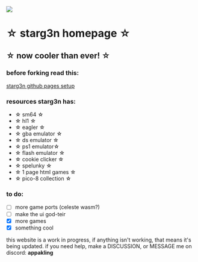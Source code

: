 <div text-align: center;>
  <img src="https://starg3n.github.io/data/logo.png">

# ☆ starg3n homepage ☆

☆ now cooler than ever! ☆
---
### before forking read this:
[starg3n github pages setup](https://github.com/starg3n/starg3n.github.io/blob/main/forksetup.md)

### resources starg3n has:
  - ☆ sm64 ☆
  - ☆ hl1 ☆
  - ☆ eagler ☆
  - ☆ gba emulator ☆
  - ☆ ds emulator ☆
  - ☆ ps1 emulator☆
  - ☆ flash emulator ☆
  - ☆ cookie clicker ☆
  - ☆ spelunky ☆
  - ☆ 1 page html games ☆
  - ☆ pico-8 collection ☆

### to do:
  - [ ] more game ports (celeste wasm?)
  - [ ] make the ui god-teir
  - [X] more games
  - [X] something cool

this website is a work in progress, if anything isn't working, that means it's being updated.
if you need help, make a DISCUSSION, or MESSAGE me on discord: **appakling**
</div>
